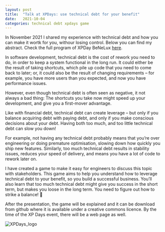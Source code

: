 ```yaml
---
layout: post
title:  "Talk at XPDays: use technical debt for your benefit"
date:   2021-10-04
categories: technical debt xpdays game
---
```


In November 2021 I shared my experience with technical debt and how you can make it wortk for you, withour losing control. Below you can find my abstract.
Check the full program of XPDay BeNeLux [here](https://xpday.nl/programme-2021/).

In software development, technical debt is the cost of rework you need to do, in order to keep a system functional in the long run.
It could either be the result of taking shortcuts, which pile up code that you need to come back to later; or, it could also be the result of changing requirements – for example, you have more users than you expected, and now you have performance issues.

However, even though technical debt is often seen as negative, it not always a bad thing: The shortcuts you take now might speed up your development, and give you a first-mover advantage.

Like with financial debt, technical debt can create leverage – but only if you balance acquiring debt with paying debt, and only if you make conscious decisions about your debt. Having both too much, and too little technical debt can slow you down!

For example, not having any technical debt probably means that you’re over engineering or doing premature optimisation, slowing down how quickly you ship new features. Similarly, too much technical debt results in stability issues, reduces your speed of delivery, and means you have a lot of code to rework later on.

I have created a game to make it easy for engineers to discuss this topic with stakeholders. This game aims to help you understand how to leverage technical debt to your benefit, so you build a successful business. You’ll also learn that too much technical debt might give you success in the short term, but makes you loose in the long term. You need to figure out how to strike a balance! 🙂

After the presentation, the game will be explained and it can be download from github where it is available under a creative commons licence. By the time of the XP Days event, there will be a web page as well.

![XPDays_logo](https://user-images.githubusercontent.com/5676977/143073430-f41a0edd-6acc-4e8b-8f30-c7b706feabf6.png)
